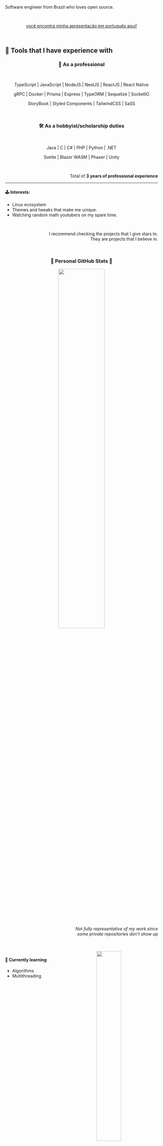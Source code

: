 Software engineer from Brazil who loves open source.

<br/>

<p align=center><a href=https://github.com/HiImFelipe/HiImFelipe-portuguese>você encontra minha apresentação em português aqui!</a></p>

<br/>

## 🧶 Tools that I have experience with


<h3 align=center>💼 As a professional</h3> 
<br/>
<p align=center>TypeScript | JavaScript | NodeJS | NestJS | ReactJS | React Native</p>
<p align=center> gRPC | Docker | Prisma | Express | TypeORM | Sequelize | SocketIO</p>
<p align=center>StoryBook | Styled Components | TailwindCSS | SaSS</p>

<br/>
<h3 align=center>🛠 As a hobbyist/scholarship duties</h3> 
<br/>

<p align=center>Java | C | C# | PHP | Python | .NET</p>
<p align=center> Svelte | Blazor WASM | Phaser | Unity</p>

<br/>

<p align=right>Total of <b>3 years of professional experience</b></p>

---

#### 🕹️ Interests:

- Linux ecosystem
- Themes and tweaks that make me unique.
- Watching random math youtubers on my spare time.

<br/>

<p align="right">
I recommend checking the projects that I give stars to.<br/>
They are projects that I believe in.
</p>

<br/>

<h3 align="center">🌟 Personal GitHub Stats 🌟</h3>
<p align="center">
  <img width="55%" src="https://github-readme-stats.vercel.app/api?username=felpssantarosa&show_icons=true&theme=radical" />
</p>

<p align=right>
  <i>
    Not fully representative of my work since <br/>
    some private repositories don't show up
  </i>
</p>

<br/>
<br/>

<img align=right width="40%" src="https://github-readme-stats.vercel.app/api/top-langs/?username=felpssantarosa&show_icons=true&theme=radical&exclude_repo=TextRPG-C" />

#### 📖 Currently learning

- Algorithms
- Multithreading
